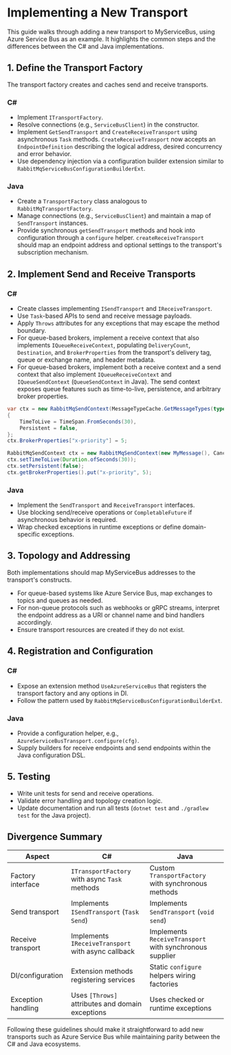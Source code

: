 # Implementing a New Transport

This guide walks through adding a new transport to MyServiceBus, using Azure Service Bus as an example. It highlights the common steps and the differences between the C# and Java implementations.

## 1. Define the Transport Factory

The transport factory creates and caches send and receive transports.

### C#
- Implement `ITransportFactory`.
- Resolve connections (e.g., `ServiceBusClient`) in the constructor.
- Implement `GetSendTransport` and `CreateReceiveTransport` using asynchronous `Task` methods. `CreateReceiveTransport` now accepts an `EndpointDefinition` describing the logical address, desired concurrency and error behavior.
- Use dependency injection via a configuration builder extension similar to `RabbitMqServiceBusConfigurationBuilderExt`.

### Java
- Create a `TransportFactory` class analogous to `RabbitMqTransportFactory`.
- Manage connections (e.g., `ServiceBusClient`) and maintain a map of `SendTransport` instances.
- Provide synchronous `getSendTransport` methods and hook into configuration through a `configure` helper. `createReceiveTransport` should map an endpoint address and optional settings to the transport's subscription mechanism.

## 2. Implement Send and Receive Transports

### C#
- Create classes implementing `ISendTransport` and `IReceiveTransport`.
- Use `Task`-based APIs to send and receive message payloads.
- Apply `Throws` attributes for any exceptions that may escape the method boundary.
- For queue-based brokers, implement a receive context that also implements `IQueueReceiveContext`, populating `DeliveryCount`, `Destination`, and `BrokerProperties` from the transport's delivery tag, queue or exchange name, and header metadata.
- For queue-based brokers, implement both a receive context and a send context that also implement `IQueueReceiveContext` and `IQueueSendContext` (`QueueSendContext` in Java). The send context exposes queue features such as time-to-live, persistence, and arbitrary broker properties.

```csharp
var ctx = new RabbitMqSendContext(MessageTypeCache.GetMessageTypes(typeof(MyMessage)), serializer)
{
    TimeToLive = TimeSpan.FromSeconds(30),
    Persistent = false,
};
ctx.BrokerProperties["x-priority"] = 5;
```

```java
RabbitMqSendContext ctx = new RabbitMqSendContext(new MyMessage(), CancellationToken.none());
ctx.setTimeToLive(Duration.ofSeconds(30));
ctx.setPersistent(false);
ctx.getBrokerProperties().put("x-priority", 5);
```

### Java
- Implement the `SendTransport` and `ReceiveTransport` interfaces.
- Use blocking send/receive operations or `CompletableFuture` if asynchronous behavior is required.
- Wrap checked exceptions in runtime exceptions or define domain-specific exceptions.

## 3. Topology and Addressing

Both implementations should map MyServiceBus addresses to the transport's constructs.
- For queue-based systems like Azure Service Bus, map exchanges to topics and queues as needed.
- For non-queue protocols such as webhooks or gRPC streams, interpret the endpoint address as a URI or channel name and bind handlers accordingly.
- Ensure transport resources are created if they do not exist.

## 4. Registration and Configuration

### C#
- Expose an extension method `UseAzureServiceBus` that registers the transport factory and any options in DI.
- Follow the pattern used by `RabbitMqServiceBusConfigurationBuilderExt`.

### Java
- Provide a configuration helper, e.g., `AzureServiceBusTransport.configure(cfg)`.
- Supply builders for receive endpoints and send endpoints within the Java configuration DSL.

## 5. Testing

- Write unit tests for send and receive operations.
- Validate error handling and topology creation logic.
- Update documentation and run all tests (`dotnet test` and `./gradlew test` for the Java project).

## Divergence Summary

| Aspect | C# | Java |
| --- | --- | --- |
| Factory interface | `ITransportFactory` with async `Task` methods | Custom `TransportFactory` with synchronous methods |
| Send transport | Implements `ISendTransport` (`Task Send`) | Implements `SendTransport` (`void send`) |
| Receive transport | Implements `IReceiveTransport` with async callback | Implements `ReceiveTransport` with synchronous supplier |
| DI/configuration | Extension methods registering services | Static `configure` helpers wiring factories |
| Exception handling | Uses `[Throws]` attributes and domain exceptions | Uses checked or runtime exceptions |

Following these guidelines should make it straightforward to add new transports such as Azure Service Bus while maintaining parity between the C# and Java ecosystems.
